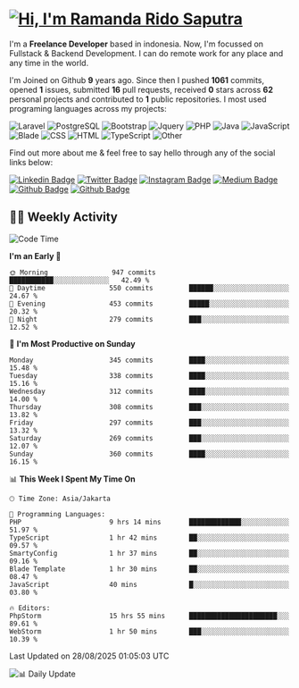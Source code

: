 # [![Hi, I'm Ramanda Rido Saputra](https://readme-typing-svg.herokuapp.com?size=24&vCenter=true&lines=%F0%9F%91%8B+Hi%2C+I'm+Ramanda+Rido+Saputra+;%F0%9F%92%BB+Fullstack+Web+Developer+)](https://git.io/typing-svg)

I'm a **Freelance Developer** based in indonesia. Now, I'm focussed on Fullstack & Backend Development. I can do remote work for any place and any time in the world.

I'm Joined on Github **9** years ago. Since then I pushed **1061** commits, opened **1** issues, submitted **16** pull requests, received **0** stars across **62** personal projects and contributed to **1** public repositories.
I most used programing languages across my projects:

![Laravel](https://img.shields.io/badge/Laravel-FF2D20?flat&logo=laravel&logoColor=white)
![PostgreSQL](https://img.shields.io/badge/PostgreSQL-316192?flat&logo=postgresql&logoColor=white)
![Bootstrap](https://img.shields.io/badge/Bootstrap-563D7C?flat&logo=bootstrap&logoColor=white)
![Jquery](https://img.shields.io/badge/jQuery-0769AD?flat&logo=jquery&logoColor=white)
![PHP](https://img.shields.io/badge/-PHP-%234F5D95?style=flat&logo=PHP&logoColor=white)
![Java](https://img.shields.io/badge/-Java-%23b07219?style=flat&logo=Java&logoColor=white)
![JavaScript](https://img.shields.io/badge/-JavaScript-%23f1e05a?style=flat&logo=JavaScript&logoColor=white)
![Blade](https://img.shields.io/badge/-Blade-%23f7523f?style=flat&logo=Blade&logoColor=white)
![CSS](https://img.shields.io/badge/-CSS-%23663399?style=flat&logo=CSS&logoColor=white)
![HTML](https://img.shields.io/badge/-HTML-%23e34c26?style=flat&logo=HTML&logoColor=white)
![TypeScript](https://img.shields.io/badge/-TypeScript-%233178c6?style=flat&logo=TypeScript&logoColor=white)
![Other](https://img.shields.io/badge/-Other-%23ededed?style=flat&logo=Other&logoColor=white)

Find out more about me & feel free to say hello through any of the social links below:

[![Linkedin Badge](https://img.shields.io/badge/-ramandaaridogh-blue?style=flat&logo=Linkedin&logoColor=white&link=https://www.linkedin.com/in/ramanda-rido-saputra/)](https://www.linkedin.com/in/ramanda-rido-saputra/)
[![Twitter Badge](https://img.shields.io/badge/-ramandaaridogh-%231DA1F2.svg?style=flat&logo=twitter&logoColor=white&link=https://www.twitter.com/ramandaaridogh)](https://www.twitter.com/ramandaaridogh/)
[![Instagram Badge](https://img.shields.io/badge/-ramandaaridogh-purple?style=flat&logo=instagram&logoColor=white&link=https://instagram.com/ramandaaridogh_/)](https://instagram.com/ramandaaridogh_)
[![Medium Badge](https://img.shields.io/badge/-@ramandaaridogh-%2312100E.svg?style=flat&logo=Medium&logoColor=white&link=https://medium.com/@ramandaaridogh/)](https://medium.com/@ramandaaridogh)
[![Github Badge](https://img.shields.io/badge/-@ramandaaridogh-100000.svg?style=flat&logo=github&logoColor=white&link=https://github.com/ramandaaridogh)](https://github.com/ramandaaridogh)
[![Github Badge](https://img.shields.io/badge/-@mxcode-100000.svg?style=flat&logo=github&logoColor=white&link=https://github.com/ramanda-mxcode)](https://github.com/ramanda-mxcode)

## 👨‍💻 Weekly Activity
<!--START_SECTION:waka-->
![Code Time](http://img.shields.io/badge/Code%20Time-1%2C492%20hrs%208%20mins-blue)

**I'm an Early 🐤** 

```text
🌞 Morning                947 commits         ███████████░░░░░░░░░░░░░░   42.49 % 
🌆 Daytime                550 commits         ██████░░░░░░░░░░░░░░░░░░░   24.67 % 
🌃 Evening                453 commits         █████░░░░░░░░░░░░░░░░░░░░   20.32 % 
🌙 Night                  279 commits         ███░░░░░░░░░░░░░░░░░░░░░░   12.52 % 
```
📅 **I'm Most Productive on Sunday** 

```text
Monday                   345 commits         ████░░░░░░░░░░░░░░░░░░░░░   15.48 % 
Tuesday                  338 commits         ████░░░░░░░░░░░░░░░░░░░░░   15.16 % 
Wednesday                312 commits         ████░░░░░░░░░░░░░░░░░░░░░   14.00 % 
Thursday                 308 commits         ███░░░░░░░░░░░░░░░░░░░░░░   13.82 % 
Friday                   297 commits         ███░░░░░░░░░░░░░░░░░░░░░░   13.32 % 
Saturday                 269 commits         ███░░░░░░░░░░░░░░░░░░░░░░   12.07 % 
Sunday                   360 commits         ████░░░░░░░░░░░░░░░░░░░░░   16.15 % 
```


📊 **This Week I Spent My Time On** 

```text
🕑︎ Time Zone: Asia/Jakarta

💬 Programming Languages: 
PHP                      9 hrs 14 mins       █████████████░░░░░░░░░░░░   51.97 % 
TypeScript               1 hr 42 mins        ██░░░░░░░░░░░░░░░░░░░░░░░   09.57 % 
SmartyConfig             1 hr 37 mins        ██░░░░░░░░░░░░░░░░░░░░░░░   09.16 % 
Blade Template           1 hr 30 mins        ██░░░░░░░░░░░░░░░░░░░░░░░   08.47 % 
JavaScript               40 mins             █░░░░░░░░░░░░░░░░░░░░░░░░   03.80 % 

🔥 Editors: 
PhpStorm                 15 hrs 55 mins      ██████████████████████░░░   89.61 % 
WebStorm                 1 hr 50 mins        ███░░░░░░░░░░░░░░░░░░░░░░   10.39 % 
```


 Last Updated on 28/08/2025 01:05:03 UTC
<!--END_SECTION:waka-->

![📊 Daily Update](https://github.com/ramandaaridogh/ramandaaridogh/actions/workflows/update-activity.yml/badge.svg)
